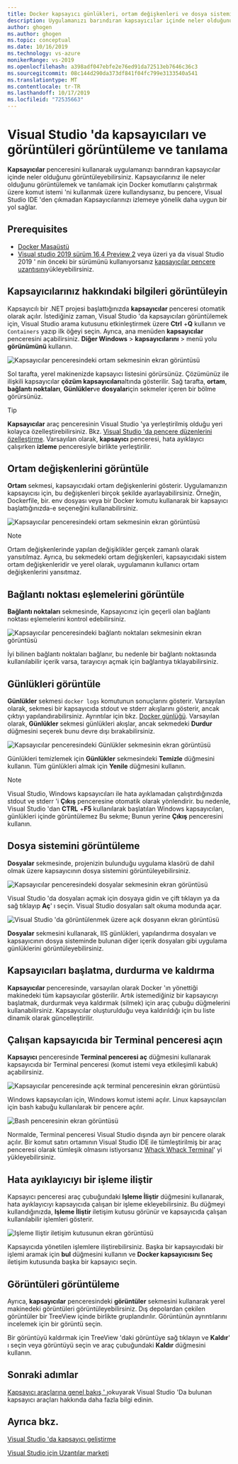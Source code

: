```yaml
---
title: Docker kapsayıcı günlükleri, ortam değişkenleri ve dosya sistemi erişimi
description: Uygulamanızı barındıran kapsayıcılar içinde neler olduğunu görmek için bir araç penceresi kullanarak Visual Studio 'da kapsayıcı tabanlı uygulamalarınızı hata ayıklama ve tanılama olanağından nasıl iyileştirebileceğinizi açıklar.
author: ghogen
ms.author: ghogen
ms.topic: conceptual
ms.date: 10/16/2019
ms.technology: vs-azure
monikerRange: vs-2019
ms.openlocfilehash: a398adf047ebfe2e76ed91da72513eb7646c36c3
ms.sourcegitcommit: 08c144d290da373df841f04fc799e3133540a541
ms.translationtype: MT
ms.contentlocale: tr-TR
ms.lasthandoff: 10/17/2019
ms.locfileid: "72535663"
---
```

# <a name="how-to-view-and-diagnose-containers-and-images-in-visual-studio"></a>Visual Studio 'da kapsayıcıları ve görüntüleri görüntüleme ve tanılama

**Kapsayıcılar** penceresini kullanarak uygulamanızı barındıran kapsayıcılar içinde neler olduğunu görüntüleyebilirsiniz. Kapsayıcılarınız ile neler olduğunu görüntülemek ve tanılamak için Docker komutlarını çalıştırmak üzere komut istemi 'ni kullanmak üzere kullandıysanız, bu pencere, Visual Studio IDE 'den çıkmadan Kapsayıcılarınızı izlemeye yönelik daha uygun bir yol sağlar.

## <a name="prerequisites"></a>Prerequisites

- [Docker Masaüstü](https://hub.docker.com/editions/community/docker-ce-desktop-windows)
- [Visual studio 2019 sürüm 16,4 Preview 2](https://visualstudio.microsoft.com/downloads) veya üzeri ya da visual Studio 2019 ' nin önceki bir sürümünü kullanıyorsanız [kapsayıcılar pencere uzantısını](https://aka.ms/vscontainerspreview)yükleyebilirsiniz.

## <a name="view-information-about-your-containers"></a>Kapsayıcılarınız hakkındaki bilgileri görüntüleyin

Kapsayıcılı bir .NET projesi başlattığınızda **kapsayıcılar** penceresi otomatik olarak açılır. İstediğiniz zaman, Visual Studio 'da kapsayıcıları görüntülemek için, Visual Studio arama kutusunu etkinleştirmek üzere **Ctrl** +**Q** kullanın ve `Containers` yazıp ilk öğeyi seçin. Ayrıca, ana menüden **kapsayıcılar** penceresini açabilirsiniz. **Diğer Windows**  > **kapsayıcılarını** >  menü yolu **görünümünü** kullanın.  

![Kapsayıcılar penceresindeki ortam sekmesinin ekran görüntüsü](media/view-and-diagnose-containers/container-window.png)

Sol tarafta, yerel makinenizde kapsayıcı listesini görürsünüz. Çözümünüz ile ilişkili kapsayıcılar **çözüm kapsayıcıları**altında gösterilir. Sağ tarafta, **ortam**, **bağlantı noktaları**, **Günlükler**ve **dosyalar**için sekmeler içeren bir bölme görürsünüz.

> [!TIP]
> **Kapsayıcılar** araç penceresinin Visual Studio 'ya yerleştirilmiş olduğu yeri kolayca özelleştirebilirsiniz. Bkz. [Visual Studio 'da pencere düzenlerini özelleştirme](/visualstudio/ide/customizing-window-layouts-in-visual-studio). Varsayılan olarak, **kapsayıcı** penceresi, hata ayıklayıcı çalışırken **izleme** penceresiyle birlikte yerleştirilir.

## <a name="view-environment-variables"></a>Ortam değişkenlerini görüntüle

**Ortam** sekmesi, kapsayıcıdaki ortam değişkenlerini gösterir. Uygulamanızın kapsayıcısı için, bu değişkenleri birçok şekilde ayarlayabilirsiniz. Örneğin, Dockerfile, bir. env dosyası veya bir Docker komutu kullanarak bir kapsayıcı başlattığınızda-e seçeneğini kullanabilirsiniz.

![Kapsayıcılar penceresindeki ortam sekmesinin ekran görüntüsü](media/view-and-diagnose-containers/containers-environment-vars.png)

> [!NOTE]
> Ortam değişkenlerinde yapılan değişiklikler gerçek zamanlı olarak yansıtılmaz. Ayrıca, bu sekmedeki ortam değişkenleri, kapsayıcıdaki sistem ortam değişkenleridir ve yerel olarak, uygulamanın kullanıcı ortam değişkenlerini yansıtmaz.

## <a name="view-port-mappings"></a>Bağlantı noktası eşlemelerini görüntüle

**Bağlantı noktaları** sekmesinde, Kapsayıcınız için geçerli olan bağlantı noktası eşlemelerini kontrol edebilirsiniz.

![Kapsayıcılar penceresindeki bağlantı noktaları sekmesinin ekran görüntüsü](media/view-and-diagnose-containers/containers-ports.png)

İyi bilinen bağlantı noktaları bağlanır, bu nedenle bir bağlantı noktasında kullanılabilir içerik varsa, tarayıcıyı açmak için bağlantıya tıklayabilirsiniz.

## <a name="view-logs"></a>Günlükleri görüntüle

**Günlükler** sekmesi `docker logs` komutunun sonuçlarını gösterir. Varsayılan olarak, sekmesi bir kapsayıcıda stdout ve stderr akışlarını gösterir, ancak çıktıyı yapılandırabilirsiniz. Ayrıntılar için bkz. [Docker günlüğü](https://docs.docker.com/config/containers/logging/).  Varsayılan olarak, **Günlükler** sekmesi günlükleri akışlar, ancak sekmedeki **Durdur** düğmesini seçerek bunu devre dışı bırakabilirsiniz.

![Kapsayıcılar penceresindeki Günlükler sekmesinin ekran görüntüsü](media/view-and-diagnose-containers/containers-logs.png)

Günlükleri temizlemek için **Günlükler** sekmesindeki **Temizle** düğmesini kullanın.  Tüm günlükleri almak için **Yenile** düğmesini kullanın.

> [!NOTE]
> Visual Studio, Windows kapsayıcıları ile hata ayıklamadan çalıştırdığınızda stdout ve stderr 'i **Çıkış** penceresine otomatik olarak yönlendirir. bu nedenle, Visual Studio 'dan **CTRL** +**F5** kullanılarak başlatılan Windows kapsayıcıları, günlükleri içinde görüntülemez Bu sekme; Bunun yerine **Çıkış** penceresini kullanın.

## <a name="view-the-filesystem"></a>Dosya sistemini görüntüleme

**Dosyalar** sekmesinde, projenizin bulunduğu uygulama klasörü de dahil olmak üzere kapsayıcının dosya sistemini görüntüleyebilirsiniz.

![Kapsayıcılar penceresindeki dosyalar sekmesinin ekran görüntüsü](media/view-and-diagnose-containers/container-filesystem.png)

Visual Studio 'da dosyaları açmak için dosyaya gidin ve çift tıklayın ya da sağ tıklayıp **Aç**' ı seçin. Visual Studio dosyaları salt okuma modunda açar.

![Visual Studio 'da görüntülenmek üzere açık dosyanın ekran görüntüsü](media/view-and-diagnose-containers/container-file-open.png)

**Dosyalar** sekmesini kullanarak, IIS günlükleri, yapılandırma dosyaları ve kapsayıcının dosya sisteminde bulunan diğer içerik dosyaları gibi uygulama günlüklerini görüntüleyebilirsiniz.

## <a name="start-stop-and-remove-containers"></a>Kapsayıcıları başlatma, durdurma ve kaldırma

**Kapsayıcılar** penceresinde, varsayılan olarak Docker 'ın yönettiği makinedeki tüm kapsayıcılar gösterilir. Artık istemediğiniz bir kapsayıcıyı başlatmak, durdurmak veya kaldırmak (silmek) için araç çubuğu düğmelerini kullanabilirsiniz.  Kapsayıcılar oluşturulduğu veya kaldırıldığı için bu liste dinamik olarak güncelleştirilir.

## <a name="open-a-terminal-window-in-a-running-container"></a>Çalışan kapsayıcıda bir Terminal penceresi açın

**Kapsayıcı** penceresinde **Terminal penceresi aç** düğmesini kullanarak kapsayıcıda bir Terminal penceresi (komut istemi veya etkileşimli kabuk) açabilirsiniz.

![Kapsayıcılar penceresinde açık terminal penceresinin ekran görüntüsü](media/view-and-diagnose-containers/containers-open-terminal-window.png)

Windows kapsayıcıları için, Windows komut istemi açılır. Linux kapsayıcıları için bash kabuğu kullanılarak bir pencere açılır.

![Bash penceresinin ekran görüntüsü](media/view-and-diagnose-containers/container-bash-window.png)

Normalde, Terminal penceresi Visual Studio dışında ayrı bir pencere olarak açılır. Bir komut satırı ortamının Visual Studio IDE ile tümleştirilmiş bir araç penceresi olarak tümleşik olmasını istiyorsanız [Whack Whack Terminal](https://marketplace.visualstudio.com/items?itemName=DanielGriffen.WhackWhackTerminal)' yi yükleyebilirsiniz.

## <a name="attach-the-debugger-to-a-process"></a>Hata ayıklayıcıyı bir işleme iliştir

Kapsayıcı penceresi araç çubuğundaki **Işleme İliştir** düğmesini kullanarak, hata ayıklayıcıyı kapsayıcıda çalışan bir işleme ekleyebilirsiniz. Bu düğmeyi kullandığınızda, **Işleme İliştir** iletişim kutusu görünür ve kapsayıcıda çalışan kullanılabilir işlemleri gösterir.  

![Işleme Iliştir iletişim kutusunun ekran görüntüsü](media/view-and-diagnose-containers/containers-attach-to-process.jpg)

Kapsayıcıda yönetilen işlemlere iliştirebilirsiniz. Başka bir kapsayıcıdaki bir işlemi aramak için **bul** düğmesini kullanın ve **Docker kapsayıcısını Seç** iletişim kutusunda başka bir kapsayıcı seçin.

## <a name="viewing-images"></a>Görüntüleri görüntüleme

Ayrıca, **kapsayıcılar** penceresindeki **görüntüler** sekmesini kullanarak yerel makinedeki görüntüleri görüntüleyebilirsiniz. Dış depolardan çekilen görüntüler bir TreeView içinde birlikte gruplandırılır. Görüntünün ayrıntılarını incelemek için bir görüntü seçin.

Bir görüntüyü kaldırmak için TreeView 'daki görüntüye sağ tıklayın ve **Kaldır**' ı seçin veya görüntüyü seçin ve araç çubuğundaki **Kaldır** düğmesini kullanın.

## <a name="next-steps"></a>Sonraki adımlar

[Kapsayıcı araçlarına genel bakış ' ı](overview.md)okuyarak Visual Studio 'Da bulunan kapsayıcı araçları hakkında daha fazla bilgi edinin.

## <a name="see-also"></a>Ayrıca bkz.

[Visual Studio 'da kapsayıcı geliştirme](/visualstudio/containers)

[Visual Studio için Uzantılar marketi](https://marketplace.visualstudio.com/)
